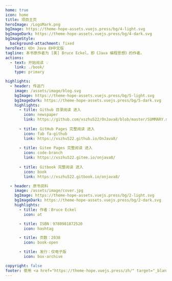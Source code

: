 ```yaml
---
home: true
icon: home
title: 项目主页
heroImage: /LogoMark.png
bgImage: https://theme-hope-assets.vuejs.press/bg/4-light.svg
bgImageDark: https://theme-hope-assets.vuejs.press/bg/4-dark.svg
bgImageStyle:
  background-attachment: fixed
heroText: 《On Java 8》中文版
tagline: 本书原作者为 [美] Bruce Eckel，即《Java 编程思想》的作者。
actions:
  - text: 开始阅读 💡
    link: ./book/
    type: primary

highlights:
  - header: 传送门
    image: /assets/image/blog.svg
    bgImage: https://theme-hope-assets.vuejs.press/bg/5-light.svg
    bgImageDark: https://theme-hope-assets.vuejs.press/bg/5-dark.svg
    highlights:
      - title: Github 目录阅读 进入
        icon: newspaper
        link: https://github.com/xszhu522/OnJava8/blob/master/SUMMARY.md
        
      - title: GitHub Pages 完整阅读 进入
        icon: fab fa-github
        link: https://xszhu522.github.io/OnJava8/
        
      - title: Gitee Pages 完整阅读 进入
        icon: code-branch
        link: https://xszhu522.gitee.io/onjava8/
        
      - title: Gitbook 完整阅读 进入
        icon: book
        link: https://xszhu522.gitbook.io/onjava8/

  - header: 原书资料
    image: /assets/image/cover.jpg
    bgImage: https://theme-hope-assets.vuejs.press/bg/2-light.svg
    bgImageDark: https://theme-hope-assets.vuejs.press/bg/2-dark.svg
    highlights:
      - title: 作者：Bruce Eckel
        icon: at

      - title: ISBN：9780981872520
        icon: hashtag

      - title: 页数：2038
        icon: book-open

      - title: 发行：仅电子版
        icon: box-archive

copyright: false
footer: 使用 <a href="https://theme-hope.vuejs.press/zh/" target="_blank">VuePress Theme Hope</a> 主题 | MIT 协议, 版权所有 © 2019-present Mr.Hope
---
```

